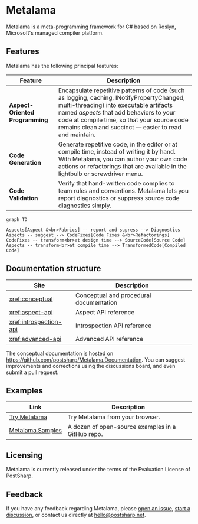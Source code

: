 # Metalama

Metalama is a meta-programming framework for C# based on Roslyn, Microsoft's managed compiler platform.

## Features

Metalama has the following principal features:

| Feature | Description |
|---------|-------------|
| __Aspect-Oriented Programming__ | Encapsulate repetitive patterns of code (such as logging, caching, INotifyPropertyChanged, multi-threading) into executable artifacts named _aspects_ that add behaviors to your code at compile time, so that your source code remains clean and succinct &mdash; easier to read and maintain.
| __Code Generation__             | Generate repetitive code, in the editor or at compile time, instead of writing it by hand. With Metalama, you can author your own code actions or refactorings that are available in the lightbulb or screwdriver menu.
| __Code Validation__             | Verify that hand-written code complies to team rules and conventions. Metalama lets you report diagnostics or suppress source code diagnostics simply.


```mermaid
graph TD

Aspects[Aspect &<br>Fabrics] -- report and supress --> Diagnostics
Aspects -- suggest --> CodeFixes[Code Fixes &<br>Refactorings]
CodeFixes -- transform<br>at design time --> SourceCode[Source Code] 
Aspects -- transform<br>at compile time --> TransformedCode[Compiled Code]

```

## Documentation structure

| Site | Description |
|------|-------------|
| <xref:conceptual> | Conceptual and procedural documentation |
| <xref:aspect-api> | Aspect API reference |
| <xref:introspection-api> | Introspection API reference |
| <xref:advanced-api> | Advanced API reference |

The conceptual documentation is hosted on https://github.com/postsharp/Metalama.Documentation. You can suggest improvements and corrections using the discussions board, and even submit a pull request.


## Examples

| Link                                                              | Description |
|-------------------------------------------------------------------|------------------------
| [Try Metalama](https://try.metalama.net) | Try Metalama from your browser.|
| [Metalama.Samples](https://github.com/postsharp/Metalama.Samples) | A dozen of open-source examples in a GitHub repo. |


## Licensing

Metalama is currently released under the terms of the Evaluation License of PostSharp.

## Feedback

If you have any feedback regarding Metalama, please [open an issue](https://github.com/postsharp/Metalama/issues/new),
 [start a discussion](https://github.com/postsharp/Metalama/discussions/new), or contact us directly at hello@postsharp.net.

